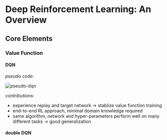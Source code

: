 # Deep Reinforcement Learning: An Overview

## Core Elements

### Value Function

#### DQN

*pseudo code:*

![pseudo-dqn](https://github.com/txzhao/Paper-Notes/blob/master/RL/fig/pseudo-dqn.PNG)

*contributions:*

- experience replay and target network -> stablize value function training
- end-to-end RL approach, minimal domain knowledge required
- same algorithm, network and hyper-parameters perform well on many different tasks -> good generalization

#### double DQN





